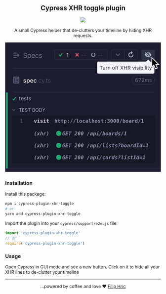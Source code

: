 <h2 align=center>Cypress XHR toggle plugin</h2>
<p align="center">
<a href="https://github.com/sponsors/filiphric"><img src="https://img.shields.io/static/v1?label=Sponsor&message=%E2%9D%A4&logo=GitHub&color=%23fe8e86" /></a>
</p>

<p align="center">
A small Cypress helper that de-clutters your timeline by hiding XHR requests.
</p>

![Toggle XHR in timeline](./images/toggle.gif)

### Installation

Install this package:
```bash
npm i cypress-plugin-xhr-toggle
# or
yarn add cypress-plugin-xhr-toggle
```

Import the plugin into your `cypress/support/e2e.js` file:
```js
import 'cypress-plugin-xhr-toggle'
// or
require('cypress-plugin-xhr-toggle')
```

### Usage
Open Cypress in GUI mode and see a new button. Click on it to hide all your XHR lines to de-clutter your timeline

<hr>
<p align="center">
...powered by coffee and love ❤️  <a href="https://filiphric.com">Filip Hric
</p>